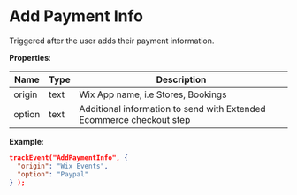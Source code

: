 # Add Payment Info

Triggered after the user adds their payment information.

**Properties**:

|Name|Type|Description|
|---|---|---|
|origin|text|Wix App name, i.e Stores, Bookings|
|option|text|Additional information to send with Extended Ecommerce checkout step|

**Example**:

```JSON
trackEvent("AddPaymentInfo", {
  "origin": "Wix Events",
  "option": "Paypal"
} );
```
